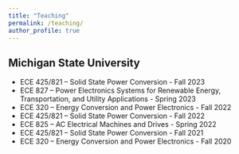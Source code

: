 ```yaml
---
title: "Teaching"
permalink: /teaching/
author_profile: true
---
```

Michigan State University
------
-	ECE 425/821 – Solid State Power Conversion - Fall 2023
-	ECE 827 – Power Electronics Systems for Renewable Energy, Transportation, and Utility Applications - Spring 2023
-	ECE 320 – Energy Conversion and Power Electronics - Fall 2022
-	ECE 425/821 – Solid State Power Conversion - Fall 2022
-	ECE 825 – AC Electrical Machines and Drives -	Spring 2022
-	ECE 425/821 – Solid State Power Conversion - Fall 2021
-	ECE 320 – Energy Conversion and Power Electronics - Fall 2020


